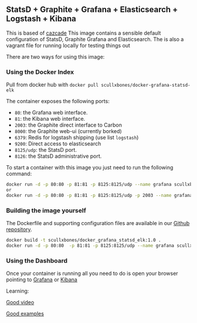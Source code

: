 StatsD + Graphite + Grafana + Elasticsearch + Logstash + Kibana
---------------------------------------------------------------
This is based of [cazcade](https://registry.hub.docker.com/u/cazcade/docker-grafana-graphite/dockerfile/)
This image contains a sensible default configuration of StatsD, Graphite Grafana and Elasticsearch.
The is also a vagrant file for running locally for testing things out

There are two ways for using this image:


### Using the Docker Index ###

Pull from docker hub with `docker pull scullxbones/docker-grafana-statsd-elk`

The container exposes the following ports:

- `80`: the Grafana web interface.
- `81`: the Kibana web interface.
- `2003`: the Graphite direct interface to Carbon
- `8000`: the Graphite web-ui (currently borked)
- `6379`: Redis for logstash shipping (use list `logstash`)
- `9200`: Direct access to elasticsearch
- `8125/udp`: the StatsD port.
- `8126`: the StatsD administrative port.

To start a container with this image you just need to run the following command:

```bash
docker run -d -p 80:80 -p 81:81 -p 8125:8125/udp --name grafana scullxbones/docker-grafana-statsd-elk
or
docker run -d -p 80:80 -p 81:81 -p 8125:8125/udp -p 2003 --name grafana santosharakere/docker-grafana-statsd-elk
```

### Building the image yourself ###

The Dockerfile and supporting configuration files are available in our [Github repository](https://github.com/scullxbones/docker_grafana_statsd_elk).

```bash
docker build -t scullxbones/docker_grafana_statsd_elk:1.0 .
docker run -d -p 80:80  -p 81:81 -p 8125:8125/udp --name grafana scullxbones/docker_grafana_statsd_elk
```

### Using the Dashboard ###

Once your container is running all you need to do is open your browser pointing to [Grafana](http://localhost/) or [Kibana](http://localhost:81/)

Learning:

[Good video](http://grafana.org/blog/2014/05/25/monitorama-video-and-update.html)

[Good examples](http://play.grafana.org/)
